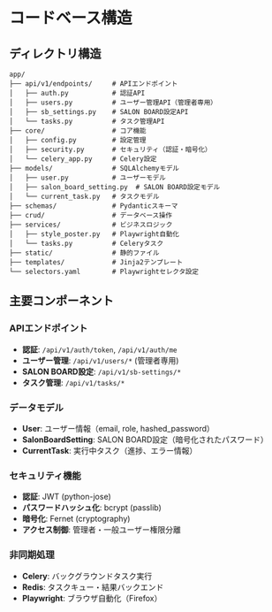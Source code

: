 # コードベース構造

## ディレクトリ構造
```
app/
├── api/v1/endpoints/     # APIエンドポイント
│   ├── auth.py           # 認証API
│   ├── users.py          # ユーザー管理API（管理者専用）
│   ├── sb_settings.py    # SALON BOARD設定API
│   └── tasks.py          # タスク管理API
├── core/                 # コア機能
│   ├── config.py         # 設定管理
│   ├── security.py       # セキュリティ（認証・暗号化）
│   └── celery_app.py     # Celery設定
├── models/               # SQLAlchemyモデル
│   ├── user.py           # ユーザーモデル
│   ├── salon_board_setting.py  # SALON BOARD設定モデル
│   └── current_task.py   # タスクモデル
├── schemas/              # Pydanticスキーマ
├── crud/                 # データベース操作
├── services/             # ビジネスロジック
│   ├── style_poster.py   # Playwright自動化
│   └── tasks.py          # Celeryタスク
├── static/               # 静的ファイル
├── templates/            # Jinja2テンプレート
└── selectors.yaml        # Playwrightセレクタ設定
```

## 主要コンポーネント

### APIエンドポイント
- **認証**: `/api/v1/auth/token`, `/api/v1/auth/me`
- **ユーザー管理**: `/api/v1/users/*` (管理者専用)
- **SALON BOARD設定**: `/api/v1/sb-settings/*`
- **タスク管理**: `/api/v1/tasks/*`

### データモデル
- **User**: ユーザー情報（email, role, hashed_password）
- **SalonBoardSetting**: SALON BOARD設定（暗号化されたパスワード）
- **CurrentTask**: 実行中タスク（進捗、エラー情報）

### セキュリティ機能
- **認証**: JWT (python-jose)
- **パスワードハッシュ化**: bcrypt (passlib)
- **暗号化**: Fernet (cryptography)
- **アクセス制御**: 管理者・一般ユーザー権限分離

### 非同期処理
- **Celery**: バックグラウンドタスク実行
- **Redis**: タスクキュー・結果バックエンド
- **Playwright**: ブラウザ自動化（Firefox）